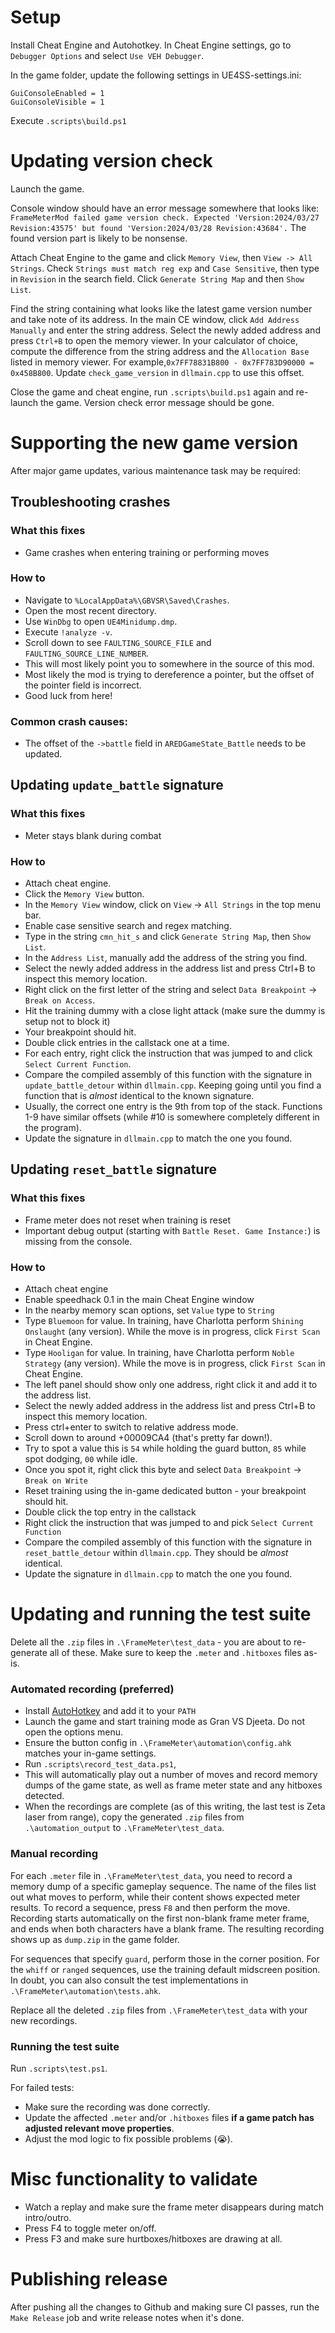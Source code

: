 # Setup

Install Cheat Engine and Autohotkey. In Cheat Engine settings, go to `Debugger Options` and select `Use VEH Debugger`.

In the game folder, update the following settings in UE4SS-settings.ini:

```
GuiConsoleEnabled = 1
GuiConsoleVisible = 1
```

Execute `.scripts\build.ps1`

# Updating version check

Launch the game.

Console window should have an error message somewhere that looks like:
`FrameMeterMod failed game version check. Expected 'Version:2024/03/27 Revision:43575' but found 'Version:2024/03/28 Revision:43684'.` The found version part is likely to be nonsense.

Attach Cheat Engine to the game and click `Memory View`, then `View -> All Strings`. Check `Strings must match reg exp` and `Case Sensitive`, then type in `Revision` in the search field. Click `Generate String Map` and then `Show List`.

Find the string containing what looks like the latest game version number and take note of its address. In the main CE window, click `Add Address Manually` and enter the string address. Select the newly added address and press `Ctrl+B` to open the memory viewer. In your calculator of choice, compute the difference from the string address and the `Allocation Base` listed in memory viewer. For example,`0x7FF78831B800 - 0x7FF783D90000 = 0x458B800`. Update `check_game_version` in `dllmain.cpp` to use this offset.

Close the game and cheat engine, run `.scripts\build.ps1` again and re-launch the game. Version check error message should be gone.

# Supporting the new game version

After major game updates, various maintenance task may be required:

## Troubleshooting crashes

### What this fixes

- Game crashes when entering training or performing moves

### How to

- Navigate to `%LocalAppData%\GBVSR\Saved\Crashes`.
- Open the most recent directory.
- Use `WinDbg` to open `UE4Minidump.dmp`.
- Execute `!analyze -v`.
- Scroll down to see `FAULTING_SOURCE_FILE` and `FAULTING_SOURCE_LINE_NUMBER`.
- This will most likely point you to somewhere in the source of this mod.
- Most likely the mod is trying to dereference a pointer, but the offset of the pointer field is incorrect.
- Good luck from here!

### Common crash causes:

- The offset of the `->battle` field in `AREDGameState_Battle` needs to be updated.

## Updating `update_battle` signature

### What this fixes

- Meter stays blank during combat

### How to

- Attach cheat engine.
- Click the `Memory View` button.
- In the `Memory View` window, click on `View` -> `All Strings` in the top menu bar.
- Enable case sensitive search and regex matching.
- Type in the string `cmn_hit_s` and click `Generate String Map`, then `Show List`.
- In the `Address List`, manually add the address of the string you find.
- Select the newly added address in the address list and press Ctrl+B to inspect this memory location.
- Right click on the first letter of the string and select `Data Breakpoint` -> `Break on Access`.
- Hit the training dummy with a close light attack (make sure the dummy is setup not to block it)
- Your breakpoint should hit.
- Double click entries in the callstack one at a time.
- For each entry, right click the instruction that was jumped to and click `Select Current Function`.
- Compare the compiled assembly of this function with the signature in `update_battle_detour` within `dllmain.cpp`. Keeping going until you find a function that is _almost_ identical to the known signature.
- Usually, the correct one entry is the 9th from top of the stack. Functions 1-9 have similar offsets (while #10 is somewhere completely different in the program).
- Update the signature in `dllmain.cpp` to match the one you found.

## Updating `reset_battle` signature

### What this fixes

- Frame meter does not reset when training is reset
- Important debug output (starting with `Battle Reset. Game Instance:`) is missing from the console.

### How to

- Attach cheat engine
- Enable speedhack 0.1 in the main Cheat Engine window
- In the nearby memory scan options, set `Value` type to `String`
- Type `Bluemoon` for value. In training, have Charlotta perform `Shining Onslaught` (any version). While the move is in progress, click `First Scan` in Cheat Engine.
- Type `Hooligan` for value. In training, have Charlotta perform `Noble Strategy` (any version). While the move is in progress, click `First Scan` in Cheat Engine.
- The left panel should show only one address, right click it and add it to the address list.
- Select the newly added address in the address list and press Ctrl+B to inspect this memory location.
- Press ctrl+enter to switch to relative address mode.
- Scroll down to around +00009CA4 (that's pretty far down!).
- Try to spot a value this is `54` while holding the guard button, `85` while spot dodging, `00` while idle.
- Once you spot it, right click this byte and select `Data Breakpoint` -> `Break on Write`
- Reset training using the in-game dedicated button - your breakpoint should hit.
- Double click the top entry in the callstack
- Right click the instruction that was jumped to and pick `Select Current Function`
- Compare the compiled assembly of this function with the signature in `reset_battle_detour` within `dllmain.cpp`. They should be _almost_ identical.
- Update the signature in `dllmain.cpp` to match the one you found.

# Updating and running the test suite

Delete all the `.zip` files in `.\FrameMeter\test_data` - you are about to re-generate all of these. Make sure to keep the `.meter` and `.hitboxes` files as-is.

### Automated recording (preferred)

- Install [AutoHotkey](https://www.autohotkey.com/) and add it to your `PATH`
- Launch the game and start training mode as Gran VS Djeeta. Do not open the options menu.
- Ensure the button config in `.\FrameMeter\automation\config.ahk` matches your in-game settings.
- Run `.scripts\record_test_data.ps1`,
- This will automatically play out a number of moves and record memory dumps of the game state, as well as frame meter state and any hitboxes detected.
- When the recordings are complete (as of this writing, the last test is Zeta laser from range), copy the generated `.zip` files from `.\automation_output` to `.\FrameMeter\test_data`.

### Manual recording

For each `.meter` file in `.\FrameMeter\test_data`, you need to record a memory dump of a specific gameplay sequence. The name of the files list out what moves to perform, while their content shows expected meter results. To record a sequence, press `F8` and then perform the move. Recording starts automatically on the first non-blank frame meter frame, and ends when both characters have a blank frame. The resulting recording shows up as `dump.zip` in the game folder.

For sequences that specify `guard`, perform those in the corner position. For the `whiff` or `ranged` sequences, use the training default midscreen position. In doubt, you can also consult the test implementations in `.\FrameMeter\automation\tests.ahk`.

Replace all the deleted `.zip` files from `.\FrameMeter\test_data` with your new recordings.

### Running the test suite

Run `.scripts\test.ps1`.

For failed tests:

- Make sure the recording was done correctly.
- Update the affected `.meter` and/or `.hitboxes` files **if a game patch has adjusted relevant move properties**.
- Adjust the mod logic to fix possible problems (😭).

# Misc functionality to validate

- Watch a replay and make sure the frame meter disappears during match intro/outro.
- Press F4 to toggle meter on/off.
- Press F3 and make sure hurtboxes/hitboxes are drawing at all.

# Publishing release

After pushing all the changes to Github and making sure CI passes, run the `Make Release` job and write release notes when it's done.
